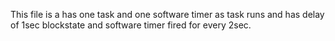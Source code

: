 
This file is a has one task and one software timer as task runs and has delay of 1sec blockstate
and software timer fired for every 2sec.
